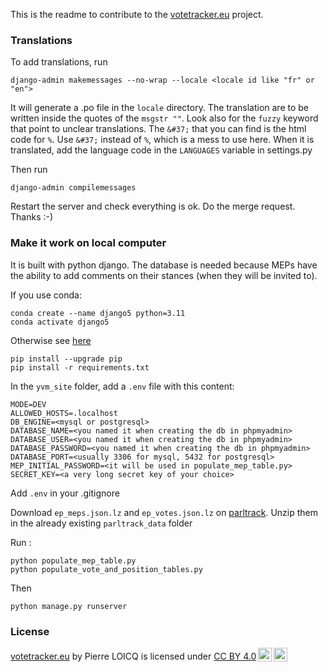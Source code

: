 This is the readme to contribute to the [votetracker.eu](https://votetracker.eu) project.

### Translations 

To add translations, run
```
django-admin makemessages --no-wrap --locale <locale id like "fr" or "en">
```
It will generate a .po file in the `locale` directory.
The translation are to be written inside the quotes of the `msgstr ""`.
Look also for the `fuzzy` keyword that point to unclear translations.
The `&#37;` that you can find is the html code for `%`. Use `&#37;` instead of `%`, which is a mess to use here.
When it is translated, add the language code in the `LANGUAGES` variable in settings.py

Then run 
```
django-admin compilemessages
```

Restart the server and check everything is ok.
Do the merge request.
Thanks :-)


### Make it work on local computer

It is built with python django. 
The database is needed because MEPs have the ability to add comments on their stances (when they will be invited to).

If you use conda:
```
conda create --name django5 python=3.11
conda activate django5
```
Otherwise see [here](https://docs.djangoproject.com/en/5.0/topics/install/#install-the-django-code)

```
pip install --upgrade pip
pip install -r requirements.txt
```

In the `yvm_site` folder, add a `.env` file with this content:
```
MODE=DEV
ALLOWED_HOSTS=.localhost
DB_ENGINE=<mysql or postgresql>
DATABASE_NAME=<you named it when creating the db in phpmyadmin>
DATABASE_USER=<you named it when creating the db in phpmyadmin>
DATABASE_PASSWORD=<you named it when creating the db in phpmyadmin>
DATABASE_PORT=<usually 3306 for mysql, 5432 for postgresql>
MEP_INITIAL_PASSWORD=<it will be used in populate_mep_table.py>
SECRET_KEY=<a very long secret key of your choice>
```
Add `.env` in your .gitignore

Download `ep_meps.json.lz` and `ep_votes.json.lz` on [parltrack](https://parltrack.org/dumps). 
Unzip them in the already existing `parltrack_data` folder

Run :
```
python populate_mep_table.py
python populate_vote_and_position_tables.py
```

Then
```
python manage.py runserver
```


### License

<p xmlns:cc="http://creativecommons.org/ns#" xmlns:dct="http://purl.org/dc/terms/"><a property="dct:title" rel="cc:attributionURL" href="https://votetracker.eu/">votetracker.eu</a> by <span property="cc:attributionName">Pierre LOICQ</span> is licensed under <a href="http://creativecommons.org/licenses/by/4.0/?ref=chooser-v1" target="_blank" rel="license noopener noreferrer" style="display:inline-block;">CC BY 4.0<img style="height:22px!important;margin-left:3px;vertical-align:text-bottom;" src="https://mirrors.creativecommons.org/presskit/icons/cc.svg?ref=chooser-v1"><img style="height:22px!important;margin-left:3px;vertical-align:text-bottom;" src="https://mirrors.creativecommons.org/presskit/icons/by.svg?ref=chooser-v1"></a></p>

